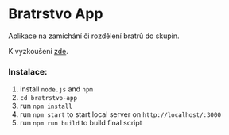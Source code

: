 # Bratrstvo App

Aplikace na zamíchání či rozdělení bratrů do skupin.

K vyzkoušení [zde](https://rajmund.dev/projects/bratrstvo-app).

### Instalace:
1) install `node.js` and `npm`
2) `cd bratrstvo-app`
3) run `npm install`
4) run `npm start` to start local server on `http://localhost/:3000`
5) run `npm run build` to build final script

